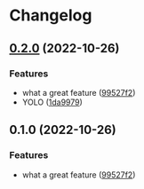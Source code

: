 # Changelog

## [0.2.0](https://github.com/staticaland/please-release-this/compare/mushroom-v0.1.0...mushroom-v0.2.0) (2022-10-26)


### Features

* what a great feature ([99527f2](https://github.com/staticaland/please-release-this/commit/99527f247cb6df5c468b9fb70101537311a11ef7))
* YOLO ([1da9979](https://github.com/staticaland/please-release-this/commit/1da99796e95fc8d4d39dd5115b15dadd98dc978c))

## 0.1.0 (2022-10-26)


### Features

* what a great feature ([99527f2](https://github.com/staticaland/please-release-this/commit/99527f247cb6df5c468b9fb70101537311a11ef7))
